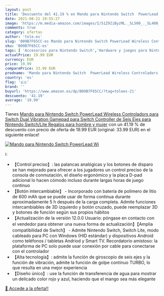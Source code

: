 ```yaml
---
layout: post
title: 'Descuento del 41.19 % en Mando para Nintendo Switch  PowerLead Wi'
date: 2021-08-21 19:55:27
image: 'https://m.media-amazon.com/images/I/51Z9IiByzML._SL500_._SL400_.jpg'
comments: true
category: ofertas
author: 'tole.es'
slug: 'B09B7F65CC-es Mando para Nintendo Switch PowerLead Wireless Controladors...'
sku: 'B09B7F65CC-es'
tags: [ 'Accesorios para Nintendo Switch','Hardware y juegos para Nintendo Switch','Mandos para Nintendo Switch','Videojuegos','nintendo', ]
actualPrice: 19.99 EUR
currency: EUR
price: 19.99
comparePrice: 33.99 EUR
prodname: 'Mando para Nintendo Switch  PowerLead Wireless Controladors para Switch  Dual Vibration Gamepad para Switch  Controller de Seis Ejes para Nintendo Switch/Lite Regalos para hombre y mujer'
country: 'es'
flag: '🇪🇸'
brand: ''
buyurl: 'https://www.amazon.es/dp/B09B7F65CC/?tag=tolees-21'
descuento: '41.19'
average: '19.99'
---
```


Tienes [Mando para Nintendo Switch  PowerLead Wireless Controladors para Switch  Dual Vibration Gamepad para Switch  Controller de Seis Ejes para Nintendo Switch/Lite Regalos para hombre y mujer](https://www.amazon.es/dp/B09B7F65CC/?tag=tolees-21) con un 41.19 % de descuento con precio de oferta de 19.99 EUR (original: 33.99 EUR) en el siguiente enlace!

[![Mando para Nintendo Switch  PowerLead Wi](https://m.media-amazon.com/images/I/51Z9IiByzML._SL500_._SL400_.jpg)](https://www.amazon.es/dp/B09B7F65CC/?tag=tolees-21)

ℹ️:

- 【Control preciso】: las palancas analógicas y los botones de disparo se han mejorado para ofrecer a los jugadores un control preciso de la consola de conmutación, el diseño ergonómico y la placa D-pad adicional lo hacen cómodo incluso durante largas horas de juego continuo
- 【Botón intercambiable】 - Incorporado con batería de polímero de litio de 600 mAh que se puede usar de forma continua durante aproximadamente 5 h después de la carga completa. Admite funciones intercambiables de 3D izquierdo y botón cruzado, puede reemplazar 3D y botones de función según sus propios hábitos
- 【Actualización de la versión 12.0.0 Usuario: póngase en contacto con el vendedor para obtener una nueva forma de actualización】【Amplia compatibilidad de Switch】 - Admite Nintendo Switch, Switch Lite, modo cableado para PC con Windows (HID estándar) y dispositivos Android como teléfonos / tabletas Andriod y Smart TV. Recordatorio amistoso: la plataforma de PC solo puede usar conexión por cable para conectarse con el controlador
- 【Alta tecnología】: admite la función de giroscopio de seis ejes y la función de vibración, admite la función de golpe continuo TURBO, lo que resulta en una mejor experiencia
- 【Diseño único】: use la función de transferencia de agua para mostrar un delicado color rojo y azul, haciendo que el mango sea más elegante

[🛒 Accede a la oferta!!](https://www.amazon.es/dp/B09B7F65CC/?tag=tolees-21)
